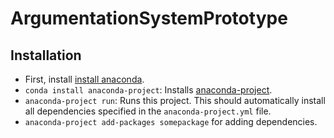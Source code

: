 # ArgumentationSystemPrototype

## Installation

- First, install [install anaconda](https://www.anaconda.com/products/individual).
- `conda install anaconda-project`: Installs [anaconda-project](https://anaconda-project.readthedocs.io/en/latest/user-guide/getting-started.html).
- `anaconda-project run`: Runs this project. This should automatically install all dependencies specified in the `anaconda-project.yml` file.
- `anaconda-project add-packages somepackage` for adding dependencies.

